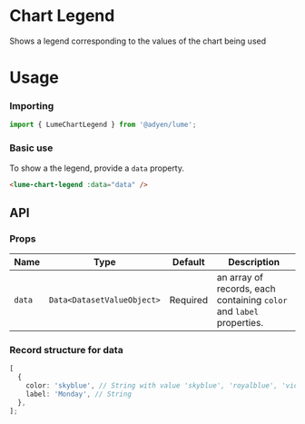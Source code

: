 # Chart Legend

Shows a legend corresponding to the values of the chart being used

# Usage

### Importing

```ts
import { LumeChartLegend } from '@adyen/lume';
```

### Basic use

To show a the legend, provide a `data` property.

```html
<lume-chart-legend :data="data" />
```

## API

### Props

| Name   | Type                       | Default  | Description                                                          |
| ------ | -------------------------- | -------- | -------------------------------------------------------------------- |
| `data` | `Data<DatasetValueObject>` | Required | an array of records, each containing `color` and `label` properties. |

### Record structure for data

```ts
[
  {
    color: 'skyblue', // String with value 'skyblue', 'royalblue', 'violet', 'darkteal' or 'gold'
    label: 'Monday', // String
  },
];
```
